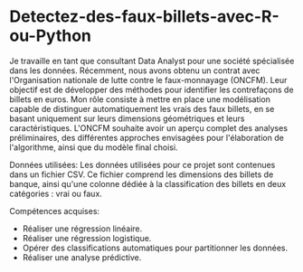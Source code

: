 # Detectez-des-faux-billets-avec-R-ou-Python

Je travaille en tant que consultant Data Analyst pour une société spécialisée dans les données. Récemment, nous avons obtenu un contrat avec l'Organisation nationale de lutte contre le faux-monnayage (ONCFM). Leur objectif est de développer des méthodes pour identifier les contrefaçons de billets en euros. Mon rôle consiste à mettre en place une modélisation capable de distinguer automatiquement les vrais des faux billets, en se basant uniquement sur leurs dimensions géométriques et leurs caractéristiques. L'ONCFM souhaite avoir un aperçu complet des analyses préliminaires, des différentes approches envisagées pour l'élaboration de l'algorithme, ainsi que du modèle final choisi.

Données utilisées:
Les données utilisées pour ce projet sont contenues dans un fichier CSV. Ce fichier comprend les dimensions des billets de banque, ainsi qu'une colonne dédiée à la classification des billets en deux catégories : vrai ou faux.


Compétences acquises:
* Réaliser une régression linéaire.
* Réaliser une régression logistique.
* Opérer des classifications automatiques pour partitionner les données.
* Réaliser une analyse prédictive.







